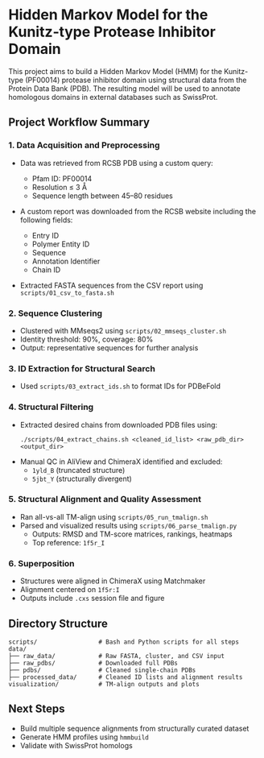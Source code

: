 # Hidden Markov Model for the Kunitz‑type Protease Inhibitor Domain


This project aims to build a Hidden Markov Model (HMM) for the Kunitz-type (PF00014) protease inhibitor domain using structural data from the Protein Data Bank (PDB). The resulting model will be used to annotate homologous domains in external databases such as SwissProt.

## Project Workflow Summary

### 1. Data Acquisition and Preprocessing

- Data was retrieved from RCSB PDB using a custom query:
  - Pfam ID: PF00014
  - Resolution ≤ 3 Å
  - Sequence length between 45–80 residues
- A custom report was downloaded from the RCSB website including the following fields:
  - Entry ID
  - Polymer Entity ID
  - Sequence
  - Annotation Identifier
  - Chain ID

- Extracted FASTA sequences from the CSV report using `scripts/01_csv_to_fasta.sh`


### 2. Sequence Clustering

- Clustered with MMseqs2 using `scripts/02_mmseqs_cluster.sh`
- Identity threshold: 90%, coverage: 80%
- Output: representative sequences for further analysis

### 3. ID Extraction for Structural Search

- Used `scripts/03_extract_ids.sh` to format IDs for PDBeFold

### 4. Structural Filtering

- Extracted desired chains from downloaded PDB files using:
  ```
  ./scripts/04_extract_chains.sh <cleaned_id_list> <raw_pdb_dir> <output_dir>
  ```
- Manual QC in AliView and ChimeraX identified and excluded:
  - `1yld_B` (truncated structure)
  - `5jbt_Y` (structurally divergent)

### 5. Structural Alignment and Quality Assessment

- Ran all-vs-all TM-align using `scripts/05_run_tmalign.sh`
- Parsed and visualized results using `scripts/06_parse_tmalign.py`
  - Outputs: RMSD and TM-score matrices, rankings, heatmaps
  - Top reference: `1f5r_I`

### 6. Superposition

- Structures were aligned in ChimeraX using Matchmaker
- Alignment centered on `1f5r:I`
- Outputs include `.cxs` session file and figure

## Directory Structure

```
scripts/                 # Bash and Python scripts for all steps
data/
├── raw_data/            # Raw FASTA, cluster, and CSV input
├── raw_pdbs/            # Downloaded full PDBs
├── pdbs/                # Cleaned single-chain PDBs
├── processed_data/      # Cleaned ID lists and alignment results
visualization/           # TM-align outputs and plots
```

## Next Steps

- Build multiple sequence alignments from structurally curated dataset
- Generate HMM profiles using `hmmbuild`
- Validate with SwissProt homologs
